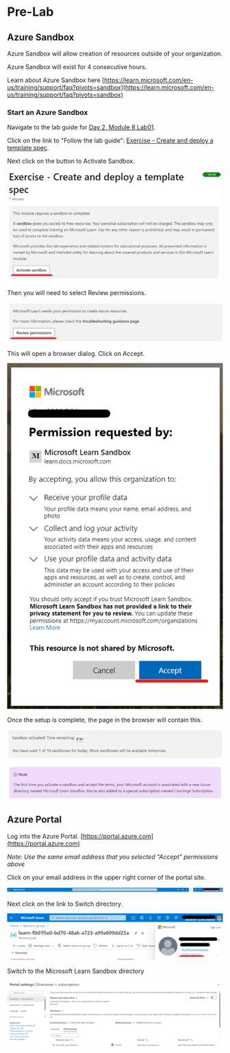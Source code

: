# Pre-Lab

## Azure Sandbox

Azure Sandbox will allow creation of resources outside of your organization.  

Azure Sandbox will exist for 4 consecutive hours.

Learn about Azure Sandbox here [https://learn.microsoft.com/en-us/training/support/faq?pivots=sandbox](https://learn.microsoft.com/en-us/training/support/faq?pivots=sandbox)

### Start an Azure Sandbox

Navigate to the lab guide for [Day 2, Module 8 Lab01](https://github.com/superjoe2000/workshop-iac-bicep-labs/tree/main/labfiles/Day%202/Module%208%20Publish%20reusable%20code%20with%20Template%20Specs/Lab01).

Click on the link to "Follow the lab guide": [Exercise - Create and deploy a template spec](https://learn.microsoft.com/en-au/training/modules/arm-template-specs/5-exercise-create-deploy-template-spec?pivots=bicepcli).

Next click on the button to Activate Sandbox.

![activatesandbox](../../../../images/activatesandbox.png)

Then you will need to select Review permissions.

![reviewpermissions](../../../../images/reviewpermissions.png)

This will open a browser dialog. Click on Accept.

![accept](../../../../images/accept.png)

Once the setup is complete, the page in the browser will contain this.

![activated](../../../../images/activated.png)

![sbnote](../../../../images/sbnote.png)

## Azure Portal

Log into the Azure Portal.  [https://portal.azure.com](https://portal.azure.com)

*Note:  Use the same email address that you selected "Accept" permissions above*

Click on your email address in the upper right corner of the portal site.

![semail](../../../../images/semail.png)

Next click on the link to Switch directory.

![sdir](../../../../images/sdir.png)

Switch to the Microsoft Learn Sandbox directory

![mlsdir](../../../../images/mlsdir.png)
